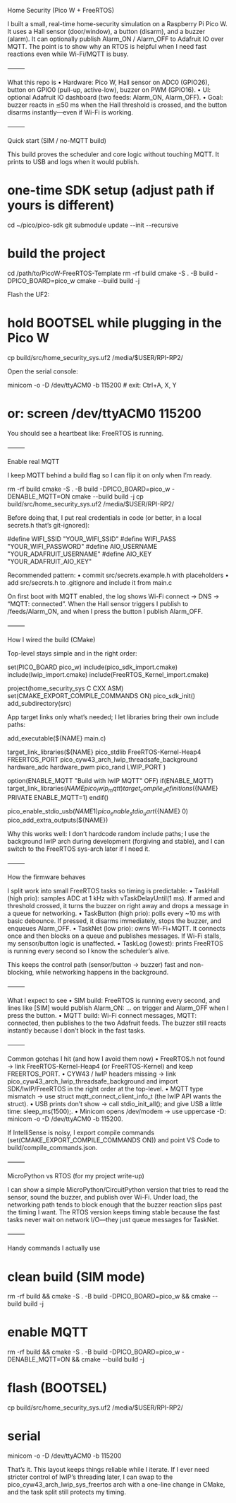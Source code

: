 Home Security (Pico W + FreeRTOS)

I built a small, real-time home-security simulation on a Raspberry Pi Pico W. It uses a Hall sensor (door/window), a button (disarm), and a buzzer (alarm). It can optionally publish Alarm_ON / Alarm_OFF to Adafruit IO over MQTT. The point is to show why an RTOS is helpful when I need fast reactions even while Wi-Fi/MQTT is busy.

⸻

What this repo is
	•	Hardware: Pico W, Hall sensor on ADC0 (GPIO26), button on GPIO0 (pull-up, active-low), buzzer on PWM (GPIO16).
	•	UI: optional Adafruit IO dashboard (two feeds: Alarm_ON, Alarm_OFF).
	•	Goal: buzzer reacts in ≲50 ms when the Hall threshold is crossed, and the button disarms instantly—even if Wi-Fi is working.

⸻

Quick start (SIM / no-MQTT build)

This build proves the scheduler and core logic without touching MQTT. It prints to USB and logs when it would publish.

# one-time SDK setup (adjust path if yours is different)
cd ~/pico/pico-sdk
git submodule update --init --recursive

# build the project
cd /path/to/PicoW-FreeRTOS-Template
rm -rf build
cmake -S . -B build -DPICO_BOARD=pico_w
cmake --build build -j

Flash the UF2:

# hold BOOTSEL while plugging in the Pico W
cp build/src/home_security_sys.uf2 /media/$USER/RPI-RP2/

Open the serial console:

minicom -o -D /dev/ttyACM0 -b 115200   # exit: Ctrl+A, X, Y
# or: screen /dev/ttyACM0 115200

You should see a heartbeat like: FreeRTOS is running.

⸻

Enable real MQTT

I keep MQTT behind a build flag so I can flip it on only when I’m ready.

rm -rf build
cmake -S . -B build -DPICO_BOARD=pico_w -DENABLE_MQTT=ON
cmake --build build -j
cp build/src/home_security_sys.uf2 /media/$USER/RPI-RP2/

Before doing that, I put real credentials in code (or better, in a local secrets.h that’s git-ignored):

#define WIFI_SSID    "YOUR_WIFI_SSID"
#define WIFI_PASS    "YOUR_WIFI_PASSWORD"
#define AIO_USERNAME "YOUR_ADAFRUIT_USERNAME"
#define AIO_KEY      "YOUR_ADAFRUIT_AIO_KEY"

Recommended pattern:
	•	commit src/secrets.example.h with placeholders
	•	add src/secrets.h to .gitignore and include it from main.c

On first boot with MQTT enabled, the log shows Wi-Fi connect → DNS → “MQTT: connected”. When the Hall sensor triggers I publish to <username>/feeds/Alarm_ON, and when I press the button I publish Alarm_OFF.

⸻

How I wired the build (CMake)

Top-level stays simple and in the right order:

set(PICO_BOARD pico_w)
include(pico_sdk_import.cmake)
include(lwip_import.cmake)
include(FreeRTOS_Kernel_import.cmake)

project(home_security_sys C CXX ASM)
set(CMAKE_EXPORT_COMPILE_COMMANDS ON)
pico_sdk_init()
add_subdirectory(src)

App target links only what’s needed; I let libraries bring their own include paths:

add_executable(${NAME} main.c)

target_link_libraries(${NAME}
  pico_stdlib
  FreeRTOS-Kernel-Heap4
  FREERTOS_PORT
  pico_cyw43_arch_lwip_threadsafe_background
  hardware_adc
  hardware_pwm
  pico_rand
  LWIP_PORT
)

option(ENABLE_MQTT "Build with lwIP MQTT" OFF)
if(ENABLE_MQTT)
  target_link_libraries(${NAME} pico_lwip_mqtt)
  target_compile_definitions(${NAME} PRIVATE ENABLE_MQTT=1)
endif()

pico_enable_stdio_usb(${NAME} 1)
pico_enable_stdio_uart(${NAME} 0)
pico_add_extra_outputs(${NAME})

Why this works well: I don’t hardcode random include paths; I use the background lwIP arch during development (forgiving and stable), and I can switch to the FreeRTOS sys-arch later if I need it.

⸻

How the firmware behaves

I split work into small FreeRTOS tasks so timing is predictable:
	•	TaskHall (high prio): samples ADC at 1 kHz with vTaskDelayUntil(1 ms). If armed and threshold crossed, it turns the buzzer on right away and drops a message in a queue for networking.
	•	TaskButton (high prio): polls every ~10 ms with basic debounce. If pressed, it disarms immediately, stops the buzzer, and enqueues Alarm_OFF.
	•	TaskNet (low prio): owns Wi-Fi+MQTT. It connects once and then blocks on a queue and publishes messages. If Wi-Fi stalls, my sensor/button logic is unaffected.
	•	TaskLog (lowest): prints FreeRTOS is running every second so I know the scheduler’s alive.

This keeps the control path (sensor/button → buzzer) fast and non-blocking, while networking happens in the background.

⸻

What I expect to see
	•	SIM build:
FreeRTOS is running every second, and lines like [SIM] would publish Alarm_ON: … on trigger and Alarm_OFF when I press the button.
	•	MQTT build:
Wi-Fi connect messages, MQTT: connected, then publishes to the two Adafruit feeds. The buzzer still reacts instantly because I don’t block in the fast tasks.

⸻

Common gotchas I hit (and how I avoid them now)
	•	FreeRTOS.h not found → link FreeRTOS-Kernel-Heap4 (or FreeRTOS-Kernel) and keep FREERTOS_PORT.
	•	CYW43 / lwIP headers missing → link pico_cyw43_arch_lwip_threadsafe_background and import SDK/lwIP/FreeRTOS in the right order at the top-level.
	•	MQTT type mismatch → use struct mqtt_connect_client_info_t (the lwIP API wants the struct).
	•	USB prints don’t show → call stdio_init_all(); and give USB a little time: sleep_ms(1500);.
	•	Minicom opens /dev/modem → use uppercase -D: minicom -o -D /dev/ttyACM0 -b 115200.

If IntelliSense is noisy, I export compile commands (set(CMAKE_EXPORT_COMPILE_COMMANDS ON)) and point VS Code to build/compile_commands.json.

⸻

MicroPython vs RTOS (for my project write-up)

I can show a simple MicroPython/CircuitPython version that tries to read the sensor, sound the buzzer, and publish over Wi-Fi. Under load, the networking path tends to block enough that the buzzer reaction slips past the timing I want. The RTOS version keeps timing stable because the fast tasks never wait on network I/O—they just queue messages for TaskNet.

⸻

Handy commands I actually use

# clean build (SIM mode)
rm -rf build && cmake -S . -B build -DPICO_BOARD=pico_w && cmake --build build -j

# enable MQTT
rm -rf build && cmake -S . -B build -DPICO_BOARD=pico_w -DENABLE_MQTT=ON && cmake --build build -j

# flash (BOOTSEL)
cp build/src/home_security_sys.uf2 /media/$USER/RPI-RP2/

# serial
minicom -o -D /dev/ttyACM0 -b 115200

That’s it. This layout keeps things reliable while I iterate. If I ever need stricter control of lwIP’s threading later, I can swap to the pico_cyw43_arch_lwip_sys_freertos arch with a one-line change in CMake, and the task split still protects my timing.